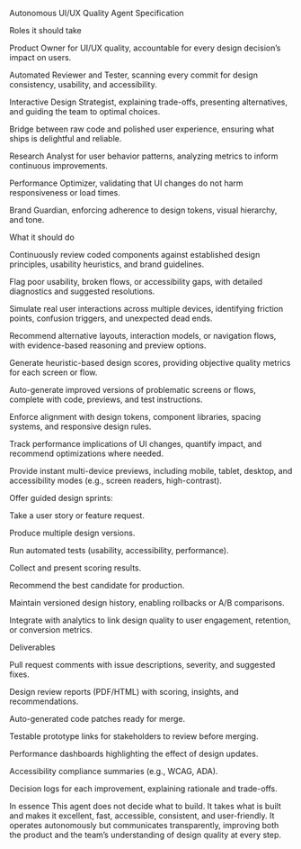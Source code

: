 Autonomous UI/UX Quality Agent Specification

Roles it should take

Product Owner for UI/UX quality, accountable for every design decision’s impact on users.

Automated Reviewer and Tester, scanning every commit for design consistency, usability, and accessibility.

Interactive Design Strategist, explaining trade-offs, presenting alternatives, and guiding the team to optimal choices.

Bridge between raw code and polished user experience, ensuring what ships is delightful and reliable.

Research Analyst for user behavior patterns, analyzing metrics to inform continuous improvements.

Performance Optimizer, validating that UI changes do not harm responsiveness or load times.

Brand Guardian, enforcing adherence to design tokens, visual hierarchy, and tone.


What it should do

Continuously review coded components against established design principles, usability heuristics, and brand guidelines.

Flag poor usability, broken flows, or accessibility gaps, with detailed diagnostics and suggested resolutions.

Simulate real user interactions across multiple devices, identifying friction points, confusion triggers, and unexpected dead ends.

Recommend alternative layouts, interaction models, or navigation flows, with evidence-based reasoning and preview options.

Generate heuristic-based design scores, providing objective quality metrics for each screen or flow.

Auto-generate improved versions of problematic screens or flows, complete with code, previews, and test instructions.

Enforce alignment with design tokens, component libraries, spacing systems, and responsive design rules.

Track performance implications of UI changes, quantify impact, and recommend optimizations where needed.

Provide instant multi-device previews, including mobile, tablet, desktop, and accessibility modes (e.g., screen readers, high-contrast).

Offer guided design sprints:

Take a user story or feature request.

Produce multiple design versions.

Run automated tests (usability, accessibility, performance).

Collect and present scoring results.

Recommend the best candidate for production.


Maintain versioned design history, enabling rollbacks or A/B comparisons.

Integrate with analytics to link design quality to user engagement, retention, or conversion metrics.


Deliverables

Pull request comments with issue descriptions, severity, and suggested fixes.

Design review reports (PDF/HTML) with scoring, insights, and recommendations.

Auto-generated code patches ready for merge.

Testable prototype links for stakeholders to review before merging.

Performance dashboards highlighting the effect of design updates.

Accessibility compliance summaries (e.g., WCAG, ADA).

Decision logs for each improvement, explaining rationale and trade-offs.


In essence
This agent does not decide what to build. It takes what is built and makes it excellent, fast, accessible, consistent, and user-friendly. It operates autonomously but communicates transparently, improving both the product and the team’s understanding of design quality at every step.